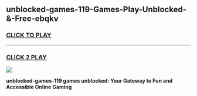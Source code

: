 
## unblocked-games-119-Games-Play-Unblocked-&-Free-ebqkv
<h3>
<a href="https://premium76.site?title=unblocked-games-119&ref=24A">CLICK TO PLAY</a></h3>
<hr>

<h3>
<a href="https://premium76.site?title=unblocked-games-119&ref=24A">CLICK 2 PLAY</a>
  
</h3>

<a href="https://premium76.site?title=unblocked-games-119&ref=24A"><img src="https://clearcache.store/games.png"></a>


**unblocked-games-119 games unblocked: Your Gateway to Fun and Accessible Online Gaming**
